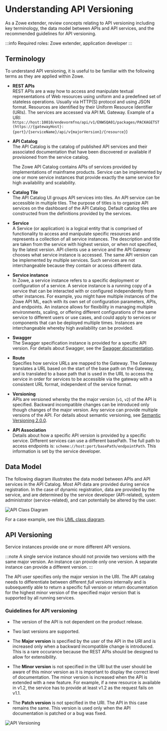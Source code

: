 # Understanding API Versioning

As a Zowe extender, review concepts relating to API versioning including key terminology, the data model between APIs and API services, and the recommended guidelines for API versioning.

:::info Required roles: Zowe extender, application developer
:::

## Terminology

To understand API versioning, it is useful to be familiar with the following terms as they are applied within Zowe.

* **REST APIs**  
REST APIs are a way how to access and manipulate textual
 representations of Web resources using uniform and a predefined set of stateless operations.
 Usually via HTTP(S) protocol and using JSON format. Resources are identified by their Uniform
 Resource Identifier (URIs). The services are accessed via API ML Gateway. Example of a URI:
 `https://host:10010/endevormfno/api/v1/ENWSQA01/packages/PACKAGETST
 (https://{gatewayHost}:{port}/{serviceName}/api/v{majorVersion}/{resource}`)

* **API Catalog**  
  The API Catalog is the catalog of published API services and their associated documentation that have been
 discovered or available if provisioned from the service catalog.
 
    The Zowe API Catalog contains APIs of services provided by implementations of mainframe products. Service can be implemented by one or more service instances that provide exactly the same service for high availability and scalability.

* **Catalog Tile**  
 The API Catalog UI groups API services into tiles. An API service can be accessible in multiple tiles. The
 purpose of titles is to organize API services on the dashboard of the API Catalog. Default catalog tiles
 are constructed from the definitions provided by the services. 

 * **Service**  
 A Service (or application) is a logical entity that is comprised of functionality to access and manipulate specific resources and represents a collection of all service instances. The description and title are taken
 from the service with highest version, or when not specified, by the latest version. API clients use a service and the API Gateway chooses what service instance is
 accessed. The same API version can be implemented by multiple services. Such services are not
 interchangeable because they contain or access different data.

 * **Service instance**  
 In Zowe, a service instance refers to a specific deployment or configuration of a service. A service instance is a running copy of a service that can be interacted with or configured independently from other instances. For example, you might have multiple instances of the Zowe API ML, each with its own set of configuration parameters, APIs, and endpoints. An instance allows for flexibility in managing multiple environments, scaling, or offering different configurations of the same service to different users or use cases, and could apply to services or components that can be deployed multiple times. Instances are interchangeable whereby high availability can be provided.

* **Swagger**  
 The Swagger specification instance is provided for a specific API version. For details about Swagger, see the [Swagger documentation](https://swagger.io/docs/specification/).

 * **Route**  
 Specifies how service URLs are mapped to the Gateway. The Gateway translates a URL based on the start of the base path on the Gateway, and is translated to a base path that is
 used in the URL to access the service in order for services to be accessible via the
 gateway with a consistent URL format, independent of the service format. 
 
  * **Versioning**  
  APIs are versioned whereby the the major version (`v1`, `v2`) of the API is specified. Backward incompatible
 changes can be introduced only though changes of the major version. Any service can provide multiple
 versions of the API. For details about semantic versioning, see [Semantic Versioning 2.0.0](http://semver.org/).

 * **API Association**  
 Details about how a specific API version is provided by a specific
 service. Different services can use a different basePath. The full path to access endpoints is:
 `scheme://host:port/basePath/endpointPath`. This information is set by the service developer.

 ## Data Model

 The following  diagram illustrates the data model between APIs and API services in the API Catalog.
 Most API data are provided during service registration. In the case of dynamic registration, data are 
 provided by the service, and are determined by the service developer (API-related), system
 administrator (service-related), and can potentially be altered by the user.

 ![API Class Diagram](../../images/api-mediation/API-Class-Diagram.png)

 For a case example, see this [UML class diagram](https://en.wikipedia.org/wiki/Class_diagram).

 ## API Versioning

 Service instances provide one or more different API versions. 
 
 :::note
 A single service instance should not provide two versions with the same major version. An instance can provide only one version. A separate instance can provide a different version.
 :::

 The API user specifies only the major version in the URI. The API catalog needs to differentiate
 between different _full versions_ internally and is subsequently able to return a specific full version or return
 documentation for the highest minor version of the specified major version that is supported by all running services.

### Guidelines for API versioning

- The version of the API is not dependent on the product release.

- Two last versions are supported.

 - The **Major version** is specified by the user of the API in the URI  and is increased only when a backward
 incompatible change is introduced. This is a rare occurance because the REST APIs should be designed to allow for
 extensibility.

 - The **Minor version** is not specified in the URI but the user should be aware of this minor version as it is important to
 display the correct level of documentation. The minor version is increased when the API is extended with a new feature. For example, if a new resource is available in v1.2, the service has to provide at least v1.2 as the request
 fails on v1.1. 
 
 <!-- Please complete this statement: 
 If there are multiple instances of the services that have different minor versions ... 


-->

 - The **Patch version** is not specified in the URI. The API in this case remains the same. This version is used only when the API
 documentation is patched or a bug was fixed.

 ![API Versioning](../../images/api-mediation/API-Versioning.png)

